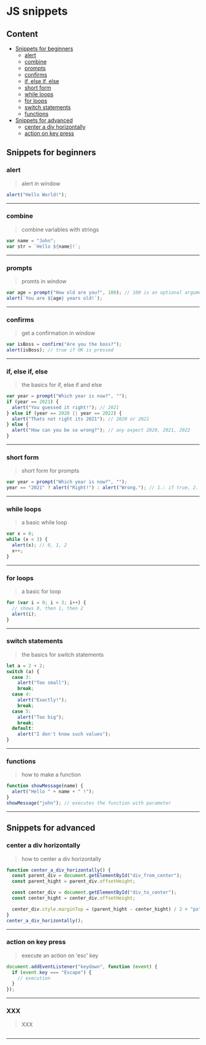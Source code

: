 # JS snippets

## Content

- [Snippets for beginners](#snippets-for-beginners)
  - [alert](#alert)
  - [combine](#combine)
  - [prompts](#prompts)
  - [confirms](#confirms)
  - [if, else if, else](#if-else-if-else)
  - [short form](#short-form)
  - [while loops](#while-loops)
  - [for loops](#for-loops)
  - [switch statements](#switch-statements)
  - [functions](#functions)
- [Snippets for advanced](#snippets-for-advanced)
  - [center a div horizontally](#center-a-div-horizontally)
  - [action on key press](#action-on-key-press)

## Snippets for beginners

### alert

> alert in window

```js
alert("Hello World!");
```

---

### combine

> combine variables with strings

```js
var name = "John";
var str = `Hello ${name}!`;
```

---

### prompts

> promts in window

```js
var age = prompt("How old are you?", 100); // 100 is an optional argument
alert(`You are ${age} years old!`);
```

---

### confirms

> get a confirmation in window

```js
var isBoss = confirm("Are you the boss?");
alert(isBoss); // true if OK is pressed
```

---

### if, else if, else

> the basics for if, else if and else

```js
var year = prompt("Which year is now?", "");
if (year == 2021) {
  alert("You guessed it right!"); // 2021
} else if (year == 2020 || year == 2022) {
  alert("Thats not right its 2021"); // 2020 or 2021
} else {
  alert("How can you be so wrong?"); // any expect 2020, 2021, 2022
}
```

---

### short form

> short form for prompts

```js
var year = prompt("Which year is now?", "");
year == "2021" ? alert("Right!") : alert("Wrong."); // 1.: if true, 2. if false
```

---

### while loops

> a basic while loop

```js
var x = 0;
while (x < 3) {
  alert(x); // 0, 1, 2
  x++;
}
```

---

### for loops

> a basic for loop

```js
for (var i = 0; i < 3; i++) {
  // shows 0, then 1, then 2
  alert(i);
}
```

---

### switch statements

> the basics for switch statements

```js
let a = 2 + 2;
switch (a) {
  case 3:
    alert("Too small");
    break;
  case 4:
    alert("Exactly!");
    break;
  case 5:
    alert("Too big");
    break;
  default:
    alert("I don't know such values");
}
```

---

### functions

> how to make a function

```js
function showMessage(name) {
  alert("Hello " + name + " !");
}
showMessage("john"); // executes the function with parameter
```

---

## Snippets for advanced

### center a div horizontally

> how to center a div horizontally

```js
function center_a_div_horizontally() {
  const parent_div = document.getElementById("div_from_center");
  const parent_hight = parent_div.offsetHeight;

  const center_div = document.getElementById("div_to_center");
  const center_hight = center_div.offsetHeight;

  center_div.style.marginTop = (parent_hight - center_hight) / 2 + "px";
}
center_a_div_horizontally();
```

---

### action on key press

> execute an action on 'esc' key

```js
document.addEventListener("keydown", function (event) {
  if (event.key === "Escape") {
    // execution
  }
});
```

---

### XXX

> XXX

```js

```

---
